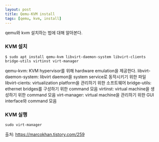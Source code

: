 ```yaml
---
layout: post
title: Qemu-KVM install
tags: [qemu, kvm, install]
---
```


  qemu와 kvm 설치하는 법에 대해 알아본다.
  
### KVM 설치
```
$ sudo apt install qemu-kvm libvirt-daemon-system libvirt-clients bridge-utils virtinst virt-manager
```
  qemu-kvm: KVM hypervisor를 위해 hardware emulation을 제공한다.
  libvirt-daemon-system: libvirt daemon을 system service로 동작시키기 위한 파일
  libvirt-cients: virtualization platform을 관리하기 위한 소프트웨어
  bridge-utils: ethernet bridges를 구성하기 위한 command 모음
  virtinst: virtual machine을 생성하기 위한 command 모음
  virt-manager: virtual machine을 관리하기 위한 GUI interface와 command 모음
  
### KVM 실행
```
sudo virt-manager
```
  
출처: https://marcokhan.tistory.com/259
  
  
